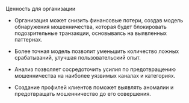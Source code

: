 Ценность для организации

- Организация может снизить финансовые потери, создав модель обнаружения мошенничества, которая будет блокировать подозрительные транзакции, основываясь на выявленных паттернах.

- Более точная модель позволит уменьшить количество ложных срабатываний, улучшая пользовательский опыт.

- Анализ позволяет сосредоточить усилия по предотвращению мошенничества на наиболее уязвимых каналах и категориях.

- Создание профилей клиентов поможет выявлять аномалии и предотвращать мошенничество до его совершения.







